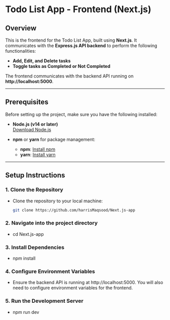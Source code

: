 # Todo List App - Frontend (Next.js)

## Overview

This is the frontend for the Todo List App, built using **Next.js**. It communicates with the **Express.js API backend** to perform the following functionalities:

- **Add, Edit, and Delete tasks**
- **Toggle tasks as Completed or Not Completed**

The frontend communicates with the backend API running on **http://localhost:5000**.

---

## Prerequisites

Before setting up the project, make sure you have the following installed:

- **Node.js (v14 or later)**  
  [Download Node.js](https://nodejs.org/en/)
  
- **npm** or **yarn** for package management:
  - **npm**: [Install npm](https://docs.npmjs.com/downloading-and-installing-node-js-and-npm)
  - **yarn**: [Install yarn](https://yarnpkg.com/getting-started/install)

---

## Setup Instructions

### 1. Clone the Repository
- Clone the repository to your local machine:
  ```bash
  git clone https://github.com/harrisMaqsood/Next.js-app

### 2. Navigate into the project directory
- cd Next.js-app

### 3. Install Dependencies
- npm install

### 4. Configure Environment Variables
- Ensure the backend API is running at http://localhost:5000. You will also need to configure environment variables for the frontend.

### 5. Run the Development Server
- npm run dev


